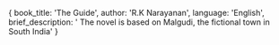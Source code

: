 {
  book_title: 'The Guide',
  author: 'R.K Narayanan',
  language: 'English',
  brief_description: ' The novel is based on Malgudi, the fictional town in South India'
}